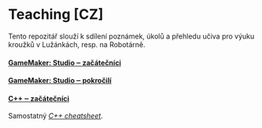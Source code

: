 # Teaching [CZ]

Tento repozitář slouží k sdílení poznámek, úkolů a přehledu učiva pro výuku kroužků v Lužánkách, resp. na Robotárně.

#### [GameMaker: Studio ‒ začátečníci](GMS:beginners.md)

#### [GameMaker: Studio ‒ pokročilí](GMS:advanced.md)

#### [C++ ‒ začátečníci](cpp.md)

Samostatný *[C++ cheatsheet](cppCheatSheat.md)*.

